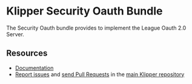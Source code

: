 Klipper Security Oauth Bundle
=============================

The Security Oauth bundle provides to implement the League Oauth 2.0 Server.

Resources
---------

- [Documentation](https://doc.klipper.dev/bundles/security-oauth-bundle)
- [Report issues](https://github.com/klipperdev/klipper/issues)
  and [send Pull Requests](https://github.com/klipperdev/klipper/pulls)
  in the [main Klipper repository](https://github.com/klipperdev/klipper)
